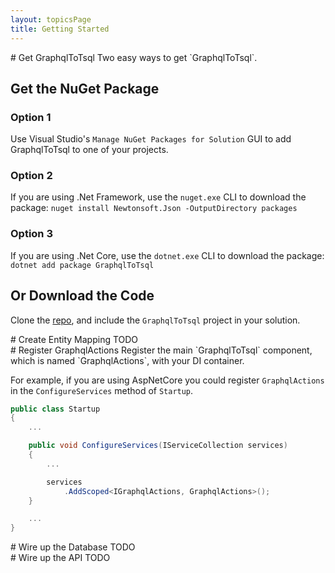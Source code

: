 ```yaml
---
layout: topicsPage
title: Getting Started
---
```


<div markdown="1">
# Get GraphqlToTsql
Two easy ways to get `GraphqlToTsql`.

## Get the NuGet Package

### Option 1
Use Visual Studio's `Manage NuGet Packages for Solution` GUI to add GraphqlToTsql
to one of your projects.

### Option 2
If you are using .Net Framework, use the `nuget.exe` CLI to download the package:
```nuget install Newtonsoft.Json -OutputDirectory packages```

### Option 3
If you are using .Net Core, use the `dotnet.exe` CLI to download the package:
```dotnet add package GraphqlToTsql```

## Or Download the Code
Clone the [repo](https://github.com/stevekerrick/GraphqlToTsql),
and include the `GraphqlToTsql` project in your solution.
</div>

<div markdown="1">
# Create Entity Mapping
TODO


</div>

<div markdown="1">
# Register GraphqlActions
Register the main `GraphqlToTsql` component, which is named `GraphqlActions`, with your DI container.

For example, if you are using AspNetCore you could register `GraphqlActions` in the `ConfigureServices`
method of `Startup`.

```C#
public class Startup
{
    ...

    public void ConfigureServices(IServiceCollection services)
    {
        ...

        services
            .AddScoped<IGraphqlActions, GraphqlActions>();
    }

    ...
}
```
</div>

<div markdown="1">
# Wire up the Database
TODO


</div>

<div markdown="1">
# Wire up the API
TODO


</div>
